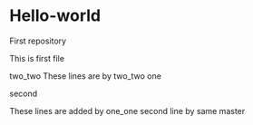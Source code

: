 # Hello-world
First repository

This is first file

two_two
These lines are by two_two
one


second

These lines are added by one_one
second line by same
master

